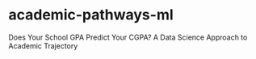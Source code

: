 # academic-pathways-ml
Does Your School GPA Predict Your CGPA? A Data Science Approach to Academic Trajectory
